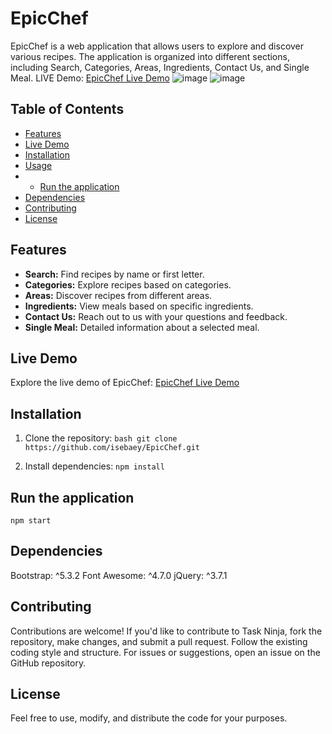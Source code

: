 # EpicChef

EpicChef is a web application that allows users to explore and discover various recipes. The application is organized into different sections, including Search, Categories, Areas, Ingredients, Contact Us, and Single Meal.
LIVE Demo: [EpicChef Live Demo](https://epic-chef.vercel.app/)
![image](https://github.com/isebaey/EpicChef/assets/102492335/b9e809d6-cb1d-435f-95d8-d9ad4b3bd837)
![image](https://github.com/isebaey/EpicChef/assets/102492335/f75e2e98-47d9-4498-b0ab-3d275c25908a)


## Table of Contents

- [Features](#features)
- [Live Demo](#live-demo)
- [Installation](#installation)
- [Usage](#usage)
- - [Run the application](#dependencies)
- [Dependencies](#dependencies)
- [Contributing](#contributing)
- [License](#license)

## Features

- **Search:** Find recipes by name or first letter.
- **Categories:** Explore recipes based on categories.
- **Areas:** Discover recipes from different areas.
- **Ingredients:** View meals based on specific ingredients.
- **Contact Us:** Reach out to us with your questions and feedback.
- **Single Meal:** Detailed information about a selected meal.

## Live Demo

Explore the live demo of EpicChef: [EpicChef Live Demo](https://epic-chef.vercel.app/)

## Installation

1. Clone the repository:
``bash
git clone https://github.com/isebaey/EpicChef.git``

2. Install dependencies:
``npm install``


## Run the application
``npm start``

## Dependencies
Bootstrap: ^5.3.2
Font Awesome: ^4.7.0
jQuery: ^3.7.1

## Contributing

Contributions are welcome! If you'd like to contribute to Task Ninja, fork the repository, make changes, and submit a pull request. Follow the existing coding style and structure. For issues or suggestions, open an issue on the GitHub repository.

## License

Feel free to use, modify, and distribute the code for your purposes.
